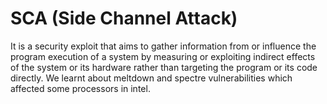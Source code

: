 # SCA (Side Channel Attack)
It is a security exploit that aims to gather information from or influence the program execution of a system by measuring or 
exploiting indirect effects of the system or its hardware rather than targeting the program or its code directly. 
We learnt about meltdown and spectre vulnerabilities which affected some processors in intel.

